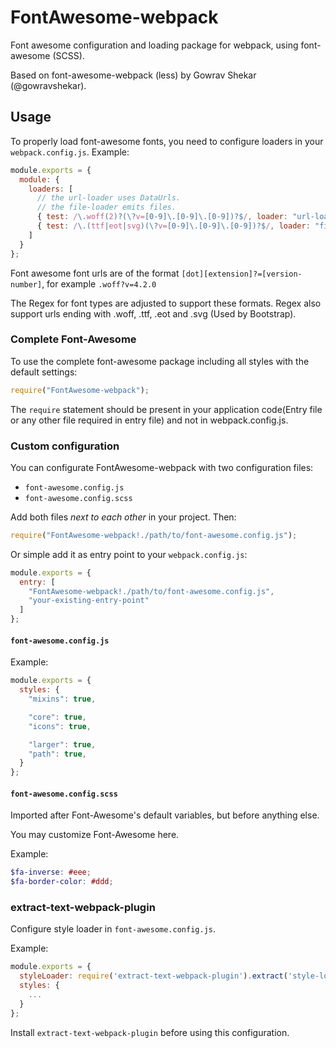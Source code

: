 FontAwesome-webpack
====================

Font awesome configuration and loading package for webpack, using font-awesome (SCSS).

Based on font-awesome-webpack (less) by Gowrav Shekar (@gowravshekar).

Usage
-----

To properly load font-awesome fonts, you need to configure loaders in your `webpack.config.js`. Example:

``` javascript
module.exports = {
  module: {
    loaders: [
      // the url-loader uses DataUrls.
      // the file-loader emits files.
      { test: /\.woff(2)?(\?v=[0-9]\.[0-9]\.[0-9])?$/, loader: "url-loader?limit=10000&mimetype=application/font-woff" },
      { test: /\.(ttf|eot|svg)(\?v=[0-9]\.[0-9]\.[0-9])?$/, loader: "file-loader" }
    ]
  }
};
```

Font awesome font urls are of the format `[dot][extension]?=[version-number]`, for example `.woff?v=4.2.0`

The Regex for font types are adjusted to support these formats. Regex also support urls ending with .woff, .ttf, .eot and .svg (Used by Bootstrap).

### Complete Font-Awesome

To use the complete font-awesome package including all styles with the default settings:

``` javascript
require("FontAwesome-webpack");
```

The `require` statement should be present in your application code(Entry file or any other file required in entry file) and not in webpack.config.js.

### Custom configuration

You can configurate FontAwesome-webpack with two configuration files:

* `font-awesome.config.js`
* `font-awesome.config.scss`

Add both files *next to each other* in your project. Then:

``` javascript
require("FontAwesome-webpack!./path/to/font-awesome.config.js");
```

Or simple add it as entry point to your `webpack.config.js`:

``` javascript
module.exports = {
  entry: [
    "FontAwesome-webpack!./path/to/font-awesome.config.js",
    "your-existing-entry-point"
  ]
};
```

#### `font-awesome.config.js`

Example:

``` javascript
module.exports = {
  styles: {
    "mixins": true,

    "core": true,
    "icons": true,

    "larger": true,
    "path": true,
  }
};
```

#### `font-awesome.config.scss`

Imported after Font-Awesome's default variables, but before anything else.

You may customize Font-Awesome here.

Example:

``` scss
$fa-inverse: #eee;
$fa-border-color: #ddd;
```

### extract-text-webpack-plugin

Configure style loader in `font-awesome.config.js`.

Example:

``` javascript
module.exports = {
  styleLoader: require('extract-text-webpack-plugin').extract('style-loader', 'css-loader!sass-loader'),
  styles: {
    ...
  }
};
```

Install `extract-text-webpack-plugin` before using this configuration.
